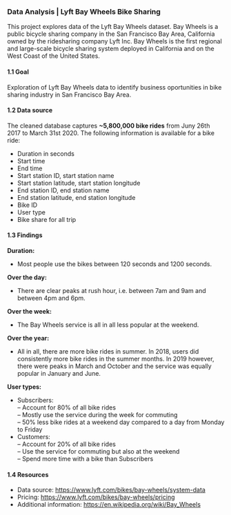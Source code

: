 ### Data Analysis | Lyft Bay Wheels Bike Sharing

This project explores data of the Lyft Bay Wheels dataset. Bay Wheels is a public bicycle sharing company in the San Francisco Bay Area, California owned by the ridesharing company Lyft Inc. Bay Wheels is the first regional and large-scale bicycle sharing system deployed in California and on the West Coast of the United States.

#### 1.1 Goal
Exploration of Lyft Bay Wheels data to identify business oportunities in bike sharing industry in San Francisco Bay Area.

#### 1.2 Data source
The cleaned database captures **~5,800,000 bike rides** from Juny 26th 2017 to March 31st 2020.
The following information is available for a bike ride:
- Duration in seconds
- Start time
- End time
- Start station ID, start station name
- Start station latitude, start station longitude
- End station ID, end station name
- End station latitude, end station longitude
- Bike ID
- User type
- Bike share for all trip

#### 1.3 Findings
**Duration:**
- Most people use the bikes between 120 seconds and 1200 seconds.<br>

**Over the day:**
- There are clear peaks at rush hour, i.e. between 7am and 9am and between 4pm and 6pm.<br>

**Over the week:**
- The Bay Wheels service is all in all less popular at the weekend.<br>

**Over the year:**
- All in all, there are more bike rides in summer. In 2018, users did consistently more bike rides in the summer months. In 2019 however, there were peaks in March and October and the service was equally popular in January and June.<br>

**User types:**
- Subscribers:<br>
  – Account for 80% of all bike rides<br>
  – Mostly use the service during the week for commuting<br>
  – 50% less bike rides at a weekend day compared to a day from Monday to Friday<br>
- Customers:<br>
  – Account for 20% of all bike rides<br>
  – Use the service for commuting but also at the weekend<br>
  – Spend more time with a bike than Subscribers<br>

#### 1.4 Resources
- Data source: https://www.lyft.com/bikes/bay-wheels/system-data
- Pricing: https://www.lyft.com/bikes/bay-wheels/pricing
- Additional information: https://en.wikipedia.org/wiki/Bay_Wheels
